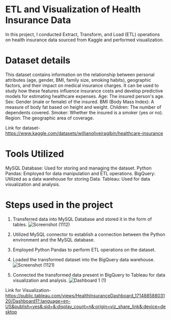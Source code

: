 # ETL and Visualization of Health Insurance Data
In this project, I conducted Extract, Transform, and Load (ETL) operations on health insurance data sourced from Kaggle and performed visualization. 

# Dataset details
This dataset contains information on the relationship between personal attributes (age, gender, BMI, family size, smoking habits), geographic factors, and their impact on medical insurance charges. It can be used to study how these features influence insurance costs and develop predictive models for estimating healthcare expenses.
Age: The insured person's age.
Sex: Gender (male or female) of the insured.
BMI (Body Mass Index): A measure of body fat based on height and weight.
Children: The number of dependents covered.
Smoker: Whether the insured is a smoker (yes or no).
Region: The geographic area of coverage.

Link for dataset-https://www.kaggle.com/datasets/willianoliveiragibin/healthcare-insurance

# Tools Utilized
MySQL Database: Used for storing and managing the dataset.
Python Pandas: Employed for data manipulation and ETL operations.
BigQuery: Utilized as a data warehouse for storing Data.
Tableau: Used for data visualization and analysis.

# Steps used in the project
1. Transferred data into MySQL Database and stored it in the form of tables.
   ![Screenshot (1112)](https://github.com/Subhashini098/Health_Insurance_Analysis/assets/109629881/c7ec48c1-862c-4c83-9bfb-39ec65d67d51)

2. Utilized MySQL connector to establish a connection between the Python environment and the MySQL database.
3. Employed Python Pandas to perform ETL operations on the dataset.
4. Loaded the transformed dataset into the BigQuery data warehouse.
  ![Screenshot (1121)](https://github.com/Subhashini098/Health_Insurance_Analysis/assets/109629881/fac27c4b-adb5-4d3f-8984-d4dc1cbb4860)
 
5. Connected the transformed data present in BigQuery to Tableau for data visualization and analysis.
   ![Dashboard 1 (1)](https://github.com/Subhashini098/Health_Insurance_Analysis/assets/109629881/af6e3486-d903-4420-a6d3-27d910e2a7fb)

   
Link for Visualization-https://public.tableau.com/views/HealthInsuranceDashboard_17148858803120/Dashboard1?:language=en-US&publish=yes&:sid=&:display_count=n&:origin=viz_share_link&:device=desktop
